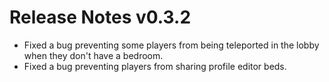﻿# Release Notes v0.3.2

- Fixed a bug preventing some players from being teleported in the lobby when they don't have a bedroom.
- Fixed a bug preventing players from sharing profile editor beds.